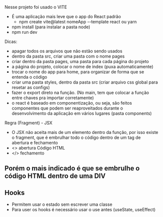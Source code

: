 Nesse projeto foi usado o VITE
-   É uma aplicação mais leve que o app do React padrão
    -   npm create vite@latest nomeApp --template react 
    ou yarn
-   npm install (para instalar a pasta node)
-   npm run dev

Dicas:
-   apagar todos os arquivos que não estão sendo usados
-   dentro da pasta src, criar uma pasta com o nome pages
-   criar dentro da pasta pages, uma pasta para cada página do projeto
-   a página do projeto, colocar o nome de index (puxa automaticamente)
-   trocar o nome do app para home, para organizar de forma que se entenda o código
-   criar uma pasta styles, dentro da pasta src (criar arquivo css global para resetar as configs)
-   fazer o export direto na função. (No main, tem que colocar a função entre chaves pra importar corretamente)
-   o react é baseado em componentização, ou seja, são feitos componentes que podem ser reaproveitados 
    durante o desenvolvimento da aplicação em vários lugares (pasta components)

Regra (Fragment) - JSX
-   O JSX não aceita mais de um elemento dentro da função, por isso existe o fragment, que é
    embrulhar todo o código dentro de um tag de abertura e fechamento
-   <> abertura
    Código HTML
-   </> fechamento

##   Porém o mais indicado é que se embrulhe o código HTML dentro de uma DIV

## Hooks
-   Permitem usar o estado sem escrever uma classe
-   Para user os hooks é necessário usar o use antes (useState, useEffect)